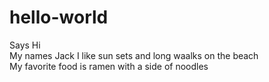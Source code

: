 # hello-world
Says Hi<br>
My names Jack I like sun sets and long waalks on the beach <br>
My favorite food is ramen with a side of noodles <br>
